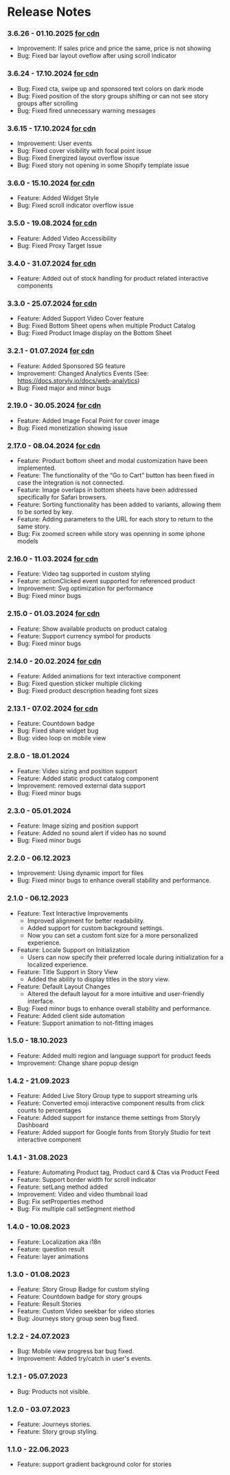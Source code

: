 # Release Notes

### 3.6.26 - 01.10.2025 [for cdn](https://web-story.storyly.io/sdk/3.6.26/storyly-web.js)

- Improvement: If sales price and price the same, price is not showing
- Bug: Fixed bar layout oveflow after using scroll indicator

### 3.6.24 - 17.10.2024 [for cdn](https://web-story.storyly.io/sdk/3.6.24/storyly-web.js)

- Bug: Fixed cta, swipe up and sponsored text colors on dark mode
- Bug: Fixed position of the story groups shifting or can not see story groups after scrolling
- Bug: Fixed fired unnecessary warning messages

### 3.6.15 - 17.10.2024 [for cdn](https://web-story.storyly.io/sdk/3.6.15/storyly-web.js)

- Improvement: User events
- Bug: Fixed cover visibility with focal point issue
- Bug: Fixed Energized layout overflow issue
- Bug: Fixed story not opening in some Shopify template issue

### 3.6.0 - 15.10.2024 [for cdn](https://web-story.storyly.io/sdk/3.6.*/storyly-web.js)

- Feature: Added Widget Style
- Bug: Fixed scroll indicator overflow issue

### 3.5.0 - 19.08.2024 [for cdn](https://web-story.storyly.io/sdk/3.5.*/storyly-web.js)

- Feature: Added Video Accessibility
- Bug: Fixed Proxy Target Issue

### 3.4.0 - 31.07.2024 [for cdn](https://web-story.storyly.io/sdk/3.4.*/storyly-web.js)

- Feature: Added out of stock handling for product related interactive components

### 3.3.0 - 25.07.2024 [for cdn](https://web-story.storyly.io/sdk/3.3.*/storyly-web.js)

- Feature: Added Support Video Cover feature
- Bug: Fixed Bottom Sheet opens when multiple Product Catalog
- Bug: Fixed Product Image display on the Bottom Sheet

### 3.2.1 - 01.07.2024 [for cdn](https://web-story.storyly.io/sdk/3.2.1/storyly-web.js)

- Feature: Added Sponsored SG feature
- Improvement: Changed Analytics Events (See: https://docs.storyly.io/docs/web-analytics)
- Bug: Fixed major and minor bugs

### 2.19.0 - 30.05.2024 [for cdn](https://web-story.storyly.io/sdk/2.19.0/storyly-web.js)

- Feature: Added Image Focal Point for cover image
- Bug: Fixed monetization showing issue

### 2.17.0 - 08.04.2024 [for cdn](https://web-story.storyly.io/sdk/2.17.0/storyly-web.js)

- Feature: Product bottom sheet and modal customization have been implemented.
- Feature: The functionality of the “Go to Cart” button has been fixed in case the integration is not connected.
- Feature: Image overlaps in bottom sheets have been addressed specifically for Safari browsers.
- Feature: Sorting functionality has been added to variants, allowing them to be sorted by key.
- Feature: Adding parameters to the URL for each story to return to the same story.
- Bug: Fix zoomed screen while story was openning in some iphone models

### 2.16.0 - 11.03.2024 [for cdn](https://web-story.storyly.io/sdk/2.16.0/storyly-web.js)

- Feature: Video tag supported in custom styling
- Feature: actionClicked event supported for referenced product
- Improvement: Svg optimization for performance
- Bug: Fixed minor bugs

### 2.15.0 - 01.03.2024 [for cdn](https://web-story.storyly.io/sdk/2.15.0/storyly-web.js)

- Feature: Show available products on product catalog
- Feature: Support currency symbol for products
- Bug: Fixed minor bugs

### 2.14.0 - 20.02.2024 [for cdn](https://web-story.storyly.io/sdk/2.14.0/storyly-web.js)

- Feature: Added animations for text interactive component
- Bug: Fixed question sticker multiple clicking
- Bug: Fixed product description heading font sizes

### 2.13.1 - 07.02.2024 [for cdn](https://web-story.storyly.io/sdk/2.13.1/storyly-web.js)

- Feature: Countdown badge
- Bug: Fixed share widget bug
- Bug: video loop on mobile view

### 2.8.0 - 18.01.2024

- Feature: Video sizing and position support
- Feature: Added static product catalog component
- Improvement: removed external data support
- Bug: Fixed minor bugs

### 2.3.0 - 05.01.2024

- Feature: Image sizing and position support
- Feature: Added no sound alert if video has no sound
- Bug: Fixed minor bugs

### 2.2.0 - 06.12.2023

- Improvement: Using dynamic import for files
- Bug: Fixed minor bugs to enhance overall stability and performance.

### 2.1.0 - 06.12.2023

- Feature: Text Interactive Improvements
  - Improved alignment for better readability.
  - Added support for custom background settings.
  - Now you can set a custom font size for a more personalized experience.
- Feature: Locale Support on Initialization
  - Users can now specify their preferred locale during initialization for a localized experience.
- Feature: Title Support in Story View
  - Added the ability to display titles in the story view.
- Feature: Default Layout Changes
  - Altered the default layout for a more intuitive and user-friendly interface.
- Bug: Fixed minor bugs to enhance overall stability and performance.
- Feature: Added client side automation
- Feature: Support animation to not-fitting images

### 1.5.0 - 18.10.2023

- Feature: Added multi region and language support for product feeds
- Improvement: Change share popup design

### 1.4.2 - 21.09.2023

- Feature: Added Live Story Group type to support streaming urls
- Feature: Converted emoji interactive component results from click counts to percentages
- Feature: Added support for instance theme settings from Storyly Dashboard
- Feature: Added support for Google fonts from Storyly Studio for text interactive component

### 1.4.1 - 31.08.2023

- Feature: Automating Product tag, Product card & Ctas via Product Feed
- Feature: Support border width for scroll indicator
- Feature: setLang method added
- Improvement: Video and video thumbnail load
- Bug: Fix setProperties method
- Bug: Fix multiple call setSegment method

### 1.4.0 - 10.08.2023

- Feature: Localization aka i18n
- Feature: question result
- Feature: layer animations

### 1.3.0 - 01.08.2023

- Feature: Story Group Badge for custom styling
- Feature: Countdown badge for story groups
- Feature: Result Stories
- Feature: Custom Video seekbar for video stories
- Bug: Journeys story group seen bug fixed.

### 1.2.2 - 24.07.2023

- Bug: Mobile view progress bar bug fixed.
- Improvement: Added try/catch in user's events.

### 1.2.1 - 05.07.2023

- Bug: Products not visible.

### 1.2.0 - 03.07.2023

- Feature: Journeys stories.
- Feature: Story group styling.

### 1.1.0 - 22.06.2023

- Feature: support gradient background color for stories
